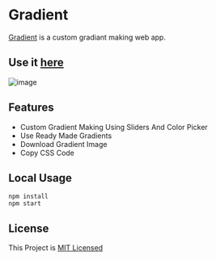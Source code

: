 # Gradient
[Gradient](https://gradientorg.netlify.app/) is a custom gradiant making web app.
## Use it [here](https://gradientorg.netlify.app/)
![image](https://user-images.githubusercontent.com/82938580/120974866-3f869480-c78e-11eb-81eb-a0048a74960b.png)
## Features
* Custom Gradient Making Using Sliders And Color Picker
* Use Ready Made Gradients
* Download Gradient Image 
* Copy CSS Code
## Local Usage
```
npm install
npm start
```
## License
This Project is [MIT Licensed](https://github.com/yokiorg/gradient/blob/main/LICENSE)
